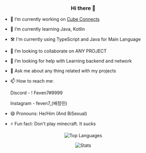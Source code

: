 <h3 id="hi-there-" align=center>Hi there 👋</h3>

<div>
  <ul>
      <li>
          <p>🔭 I’m currently working on <a href="https://github.com/cube1dev">Cube Connects</a></p>
      </li>
      <li>
          <p>🌱 I’m currently learning Java, Kotlin</p>
      </li>
      <li>🛠 I&#39;m currently using TypeScript and Java for Main Language</li>
      <li>
          <p>👯 I’m looking to collaborate on ANY PROJECT</p>
      </li>
      <li>
          <p>🤔 I’m looking for help with Learning backend and network</p>
      </li>
      <li>
          <p>💬 Ask me about any thing related with my projects</p>
      </li>
      <li>
          <p>📫 How to reach me:</p>
             <p>Discord - ! Feven7#9999</p>
              <p>Instagram - feven7_(배정민)</p>
      </li>
      <li>
          <p>😄 Pronouns: He/Him (And BiSexual)</p>
      </li>
      <li>⚡ Fun fact: Don&#39;t play minecraft. It sucks </li>
  </ul>
</div>

<p align=center><img src="https://github-readme-stats.vercel.app/api/top-langs/?username=Feven7&amp;theme=radical"
        alt="Top Languages"></p>
<p align=center><img src="https://github-readme-stats.vercel.app/api?username=Feven7&amp;show_icons=true&amp;theme=radical"
        alt="Stats"></p>

